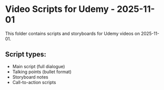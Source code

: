 # Video Scripts for Udemy - 2025-11-01

This folder contains scripts and storyboards for Udemy videos on 2025-11-01.

## Script types:
- Main script (full dialogue)
- Talking points (bullet format)
- Storyboard notes
- Call-to-action scripts
